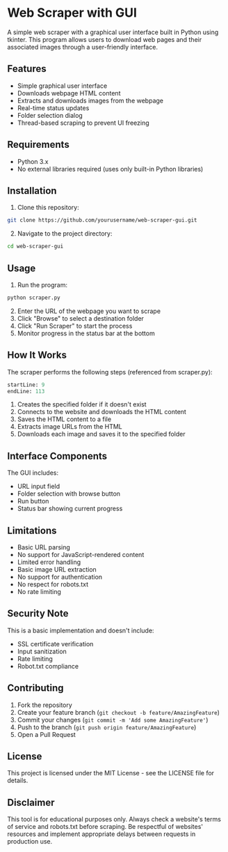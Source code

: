 # Web Scraper with GUI

A simple web scraper with a graphical user interface built in Python using tkinter. This program allows users to download web pages and their associated images through a user-friendly interface.

## Features

- Simple graphical user interface
- Downloads webpage HTML content
- Extracts and downloads images from the webpage
- Real-time status updates
- Folder selection dialog
- Thread-based scraping to prevent UI freezing

## Requirements

- Python 3.x
- No external libraries required (uses only built-in Python libraries)

## Installation

1. Clone this repository:
```bash
git clone https://github.com/yourusername/web-scraper-gui.git
```

2. Navigate to the project directory:
```bash
cd web-scraper-gui
```

## Usage

1. Run the program:
```bash
python scraper.py
```

2. Enter the URL of the webpage you want to scrape
3. Click "Browse" to select a destination folder
4. Click "Run Scraper" to start the process
5. Monitor progress in the status bar at the bottom

## How It Works

The scraper performs the following steps (referenced from scraper.py):
```python:scraper.py
startLine: 9
endLine: 113
```

1. Creates the specified folder if it doesn't exist
2. Connects to the website and downloads the HTML content
3. Saves the HTML content to a file
4. Extracts image URLs from the HTML
5. Downloads each image and saves it to the specified folder

## Interface Components

The GUI includes:
- URL input field
- Folder selection with browse button
- Run button
- Status bar showing current progress

## Limitations

- Basic URL parsing
- No support for JavaScript-rendered content
- Limited error handling
- Basic image URL extraction
- No support for authentication
- No respect for robots.txt
- No rate limiting

## Security Note

This is a basic implementation and doesn't include:
- SSL certificate verification
- Input sanitization
- Rate limiting
- Robot.txt compliance

## Contributing

1. Fork the repository
2. Create your feature branch (`git checkout -b feature/AmazingFeature`)
3. Commit your changes (`git commit -m 'Add some AmazingFeature'`)
4. Push to the branch (`git push origin feature/AmazingFeature`)
5. Open a Pull Request

## License

This project is licensed under the MIT License - see the LICENSE file for details.

## Disclaimer

This tool is for educational purposes only. Always check a website's terms of service and robots.txt before scraping. Be respectful of websites' resources and implement appropriate delays between requests in production use.